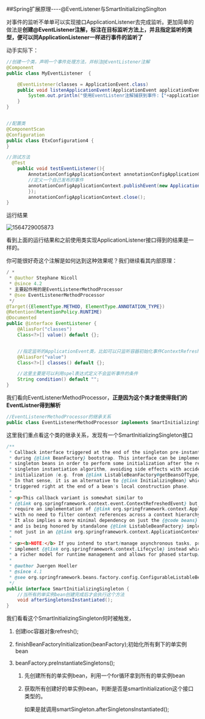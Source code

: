 ##Spring扩展原理----@EventListener与SmartInitializingSinglton

对事件的监听不单单可以实现接口ApplicationListener去完成监听。更加简单的做法是**创建@EventListener注解，标注在目标监听方法上，并且指定监听的类型，便可以同ApplicationListener一样进行事件的监听了**

动手实际下：

```java
//创建一个类，声明一个事件处理方法，并标注@EventListener注解
@Component
public class MyEventListener  {

    @EventListener(classes = ApplicationEvent.class)
    public void listenApplicationEvent(ApplicationEvent applicationEvent){
        System.out.println("使用EventListenr注解捕获到事件:【"+applicationEvent+"】");
    }
}


//配置类
@ComponentScan
@Configuration
public class EtxConfiguration4 {
}

//测试方法
  @Test
    public void testEventListener(){
        AnnotationConfigApplicationContext annotationConfigApplicationContext = new AnnotationConfigApplicationContext(EtxConfiguration4.class);
        //定义一个自己发布的事件
        annotationConfigApplicationContext.publishEvent(new ApplicationEvent(new String("自己发布的事件")) {
        });
        annotationConfigApplicationContext.close();
}

```

运行结果

![1564729005873](C:\Users\86137\AppData\Roaming\Typora\typora-user-images\1564729005873.png)

看到上面的运行结果和之前使用类实现ApplicationListener接口得到的结果是一样的。

你可能很好奇这个注解是如何达到这种效果呢？我们继续看其内部原理：

```java
/ *
 * @author Stephane Nicoll
 * @since 4.2
 * 主要起作用的是EventListenerMethodProcessor
 * @see EventListenerMethodProcessor
 */
@Target({ElementType.METHOD, ElementType.ANNOTATION_TYPE})
@Retention(RetentionPolicy.RUNTIME)
@Documented
public @interface EventListener {
	@AliasFor("classes")
	Class<?>[] value() default {};


    //指定监听的ApplicationEvent类，比如可以只监听容器初始化事件ContextRefreshedEvent.class
	@AliasFor("value")
	Class<?>[] classes() default {};

    //这里主要是可以利用spel表达式定义不会监听事件的条件
	String condition() default "";
}
```

我们看向EventListenerMethodProcessor，**正是因为这个类才能使得我们的EventListner得到解析**

```java
//EventListenerMethodProcessor的继承关系
public class EventListenerMethodProcessor implements SmartInitializingSingleton, ApplicationContextAware {
```

这里我们重点看这个类的继承关系，发现有一个SmartInitializingSingleton接口

```java
/**
 * Callback interface triggered at the end of the singleton pre-instantiation phase
 * during {@link BeanFactory} bootstrap. This interface can be implemented by
 * singleton beans in order to perform some initialization after the regular
 * singleton instantiation algorithm, avoiding side effects with accidental early
 * initialization (e.g. from {@link ListableBeanFactory#getBeansOfType} calls).
 * In that sense, it is an alternative to {@link InitializingBean} which gets
 * triggered right at the end of a bean's local construction phase.
 *
 * <p>This callback variant is somewhat similar to
 * {@link org.springframework.context.event.ContextRefreshedEvent} but doesn't
 * require an implementation of {@link org.springframework.context.ApplicationListener},
 * with no need to filter context references across a context hierarchy etc.
 * It also implies a more minimal dependency on just the {@code beans} package
 * and is being honored by standalone {@link ListableBeanFactory} implementations,
 * not just in an {@link org.springframework.context.ApplicationContext} environment.
 *
 * <p><b>NOTE:</b> If you intend to start/manage asynchronous tasks, preferably
 * implement {@link org.springframework.context.Lifecycle} instead which offers
 * a richer model for runtime management and allows for phased startup/shutdown.
 *
 * @author Juergen Hoeller
 * @since 4.1
 * @see org.springframework.beans.factory.config.ConfigurableListableBeanFactory#preInstantiateSingletons()
 */
public interface SmartInitializingSingleton {
	//当所有的单实例bean创建完成后才会执行这个方法
	void afterSingletonsInstantiated();
}
```

我们看看这个SmartInitializingSingleton何时被触发，

1. 创建ioc容器对象refresh();

2. finishBeanFactoryInitialization(beanFactory);初始化所有剩下的单实例bean

3. beanFactory.preInstantiateSingletons();

   1. 先创建所有的单实例bean，利用一个for循环拿到所有的单实例bean

   2. 获取所有创建好的单实例bean，判断是否是smartInitialization这个接口类型的。

      如果是就调用smartSingleton.afterSingletonsInstantiated();

      
